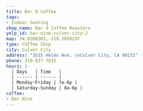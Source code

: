 ```yaml
---
title: Bar 9 Coffee
tags:
- Indoor Seating
shop_name: Bar 9 Coffee Roasters
yelp_id: bar-nine-culver-city-2
map: 34.0268383,-118.3858297
type: Coffee Shop
city: Culver City
address: "3515 Helms Ave, \nCulver City, CA 90232"
phone: 310-837-7815
hours: |-
  | Days   | Time   |
  | ------ | ------ |
  | Monday-Friday | 7a-6p |
  | Saturday-Sunday | 8a-6p |
coffee:
- Bar Nine
---
```


